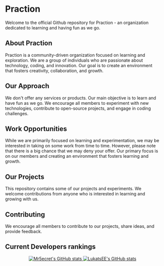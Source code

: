 # Praction

Welcome to the official Github repository for Praction - an organization dedicated to learning and having fun as we go.

## About Praction

Praction is a community-driven organization focused on learning and exploration. We are a group of individuals who are passionate about technology, coding, and innovation. Our goal is to create an environment that fosters creativity, collaboration, and growth.

## Our Approach

We don't offer any services or products. Our main objective is to learn and have fun as we go. We encourage all members to experiment with new technologies, contribute to open-source projects, and engage in coding challenges.

## Work Opportunities

While we are primarily focused on learning and experimentation, we may be interested in taking on some work from time to time. However, please note that there is a big chance that we may deny your offer. Our primary focus is on our members and creating an environment that fosters learning and growth.

## Our Projects

This repository contains some of our projects and experiments. We welcome contributions from anyone who is interested in learning and growing with us.

## Contributing

We encourage all members to contribute to our projects, share ideas, and provide feedback.

## Current Developers rankings

<p align="center">
  <a href="https://github.com/Mr5ecret">
    <img src="https://github-readme-stats.vercel.app/api?username=Mr5ecret&count_private=true&show_icons=true&text_color=FFFFFF&border_color=00d575&bg_color=2e2e2e&icon_color=00d575&title_color=00d575&border_radius=6" alt="Mr5ecret's GitHub stats">
  </a>
  <a href="https://github.com/LukatsEE">
    <img src="https://github-readme-stats.vercel.app/api?username=LukatsEE&count_private=true&show_icons=true&text_color=FFFFFF&border_color=00d575&bg_color=2e2e2e&icon_color=00d575&title_color=00d575&border_radius=6" alt="LukatsEE's GitHub stats">
  </a>
</p>


